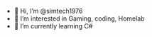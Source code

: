- 👋 Hi, I’m @simtech1976
- 👀 I’m interested in Gaming, coding, Homelab
- 🌱 I’m currently learning C#


<!---
simtech1976/simtech1976 is a ✨ special ✨ repository because its `README.md` (this file) appears on your GitHub profile.
You can click the Preview link to take a look at your changes.
--->
